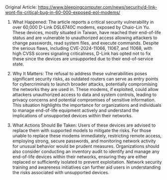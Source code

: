 Original Article: https://www.bleepingcomputer.com/news/security/d-link-wont-fix-critical-bug-in-60-000-exposed-eol-modems/

1) What Happened: The article reports a critical security vulnerability in over 60,000 D-Link DSL6740C modems, exposed by Chaio-Lin Yu. These devices, mostly situated in Taiwan, have reached their end-of-life status and are vulnerable to unauthorized access allowing attackers to change passwords, read system files, and execute commands. Despite the serious flaws, including CVE-2024-11066, 11067, and 11068, with high CVSS scores signaling criticalness, D-Link has opted not to fix these since the devices are unsupported due to their end-of-service state.

2) Why It Matters: The refusal to address these vulnerabilities poses significant security risks, as outdated routers can serve as entry points for cybercriminals to launch broader attacks, potentially compromising the networks they are used in. These modems, if exploited, could allow attackers unauthorized access to data and system controls, leading to privacy concerns and potential compromises of sensitive information. This situation highlights the importance for organizations and individuals to manage end-of-life equipment actively and understand the implications of unsupported devices within their networks.

3) What Actions Should Be Taken: Users of these devices are advised to replace them with supported models to mitigate the risks. For those unable to replace these modems immediately, restricting remote access, employing strong, secure passwords, and monitoring network activity for unusual behavior would be prudent measures. Organizations should also consider conducting an inventory audit to identify and manage any end-of-life devices within their networks, ensuring they are either replaced or sufficiently isolated to prevent exploitation. Network security training and awareness initiatives can further aid users in understanding the risks associated with unsupported devices.